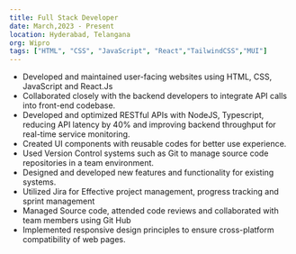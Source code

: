 ```yaml
---
title: Full Stack Developer
date: March,2023 - Present
location: Hyderabad, Telangana
org: Wipro
tags: ["HTML", "CSS", "JavaScript", "React","TailwindCSS","MUI"]
---
```


- Developed and maintained user-facing websites using HTML, CSS, JavaScript and React.Js 
- Collaborated closely with the backend developers to integrate API calls into front-end codebase.
- Developed and optimized RESTful APIs with NodeJS, Typescript, reducing API latency by 40% and improving
backend throughput for real-time service monitoring. 
- Created UI components with reusable codes for better use experience. 
- Used Version Control systems such as Git to manage source code repositories in a team environment. 
- Designed and developed new features and functionality for existing systems. 
- Utilized Jira for Effective project management, progress tracking and sprint management 
- Managed Source code, attended code reviews and collaborated with team members using Git Hub 
- Implemented responsive design principles to ensure cross-platform compatibility of web pages. 
